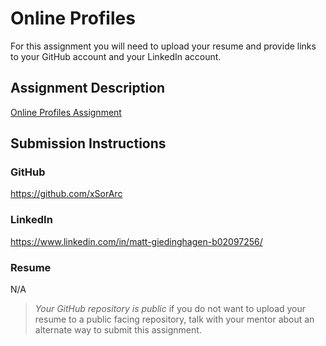 # Online Profiles
For this assignment you will need to upload your resume and provide links to your GitHub account and your LinkedIn account.

## Assignment Description
[Online Profiles Assignment](https://education.launchcode.org/liftoff/modules/assignments/online-profiles)

## Submission Instructions
 
### GitHub
https://github.com/xSorArc
 
### LinkedIn
https://www.linkedin.com/in/matt-giedinghagen-b02097256/

### Resume
N/A

> *Your GitHub repository is public* if you do not want to upload your resume to a public facing repository, talk with your mentor about an alternate way to submit this assignment.

